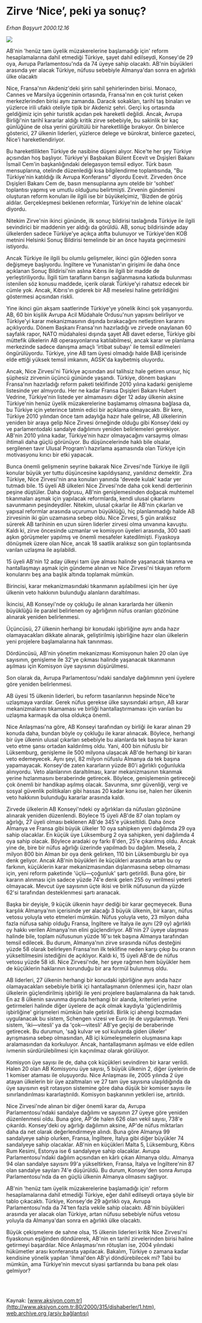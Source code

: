 # Zirve ‘Nice’, peki ya sonuç?

*Erhan Başyurt 2000.12.16*

<div>
 <img border="0" src="/web/20020329150118im_/http://www.aksiyon.com.tr/2000/315/resimler/Zirve.jpg"/>
 <p class="spot">
  AB'nin 'henüz tam üyelik müzakerelerine başlamadığı için' reform hesaplamalarına dahil etmediği Türkiye, şayet dahil edilseydi, Konsey'de 29 oya, Avrupa Parlamentosu'nda da 74 üyeye sahip olacaktı. AB'nin büyükleri arasında yer alacak Türkiye, nüfusu sebebiyle Almanya'dan sonra en ağırlıklı ülke olacaktı
 </p>
 <p class="metin">
 </p>
 <p class="metin">
  Nice, Fransa'nın Akdeniz'deki şirin sahil şehirlerinden birisi. Monaco, Cannes ve Marsilya üçgeninin ortasında, Fransa'nın en çok turist çeken merkezlerinden birisi aynı zamanda. Daracık sokakları, tarihî taş binaları ve yüzlerce irili ufaklı oteliyle tipik bir Akdeniz şehri. Gerçi kış ortasında geldiğimiz için şehir turistik açıdan pek hareketli değildi. Ancak, Avrupa Birliği'nin tarihî kararlar aldığı kritik zirve sebebiyle, bu sakinlik bir kaç günlüğüne de olsa yerini gürültülü bir hareketliliğe bırakıyor. On binlerce gösterici, 27 ülkenin liderleri, yüzlerce delege ve bürokrat, binlerce gazeteci, Nice'i hareketlendiriyor.
 </p>
 <p class="metin">
  Bu hareketlilikten Türkiye de nasibine düşeni alıyor. Nice'te her şey Türkiye açısından hoş başlıyor. Türkiye'yi Başbakan Bülent Ecevit ve Dışişleri Bakanı İsmail Cem'in başkanlığındaki delegasyon temsil ediyor. Türk basın mensuplarına, otelinde düzenlediği kısa bilgilendirme toplantısında, "Bu Türkiye'nin katıldığı ilk Avrupa Konferansı" diyordu Ecevit. Zirveden önce Dışişleri Bakanı Cem de, basın mensuplarına aynı otelde bir 'sohbet' toplantısı yapmış ve umutlu olduğunu belirtmişti. Zirvenin gündemini oluşturan reform konuları ile ilgili ise bir büyükelçimiz, 'Bizden de görüş aldılar. Gerçekleşmesi beklenen reformlar, Türkiye'nin de lehine olacak' diyordu.
 </p>
 <p class="metin">
  Nitekim Zirve'nin ikinci gününde, ilk sonuç bildirisi taslağında Türkiye ile ilgili sevindirici bir maddenin yer aldığı da görüldü. AB, sonuç bildirisinde aday ülkelerden sadece Türkiye'ye açıkça atıfta bulunuyor ve Türkiye'den KOB metnini Helsinki Sonuç Bildirisi temelinde bir an önce hayata geçirmesini istiyordu.
 </p>
 <p class="metin">
  Ancak Türkiye ile ilgili bu olumlu gelişmeler, ikinci gün öğleden sonra değişmeye başlıyordu. İngiltere ve Yunanistan'ın girişimi ile daha önce açıklanan Sonuç Bildirisi'nin aslına Kıbrıs ile ilgili bir madde de yerleştiriliyordu. İlgili tüm tarafların barışın sağlanmasına katkıda bulunması istenilen söz konusu maddede, içerik olarak Türkiye'yi rahatsız edecek bir cümle yok. Ancak, Kıbrıs'ın giderek bir AB meselesi haline getirildiğini göstermesi açısından riskli.
 </p>
 <p class="metin">
  Yine ikinci gün akşam saatlerinde Türkiye'ye yönelik ikinci şok yaşanıyordu. AB, 60 bin kişilik Avrupa Acil Müdahale Ordusu'nun yapısını belirliyor ve Türkiye'yi karar mekanizmasının dışında bırakacağını netleştiren kararını açıklıyordu. Dönem Başkanı Fransa'nın hazırladığı ve zirvede onaylanan 60 sayfalık rapor, NATO müdahalesi dışında şayet AB davet ederse, Türkiye gibi müttefik ülkelerin AB operasyonlarına katılabilmesi, ancak karar ve planlama merkezinde sadece danışma amaçlı 'irtibat subayı' ile temsil edilmeleri öngürülüyordu. Türkiye, yine AB tam üyesi olmadığı halde BAB içerisinde elde ettiği yüksek temsil imkanını, AGSK'da kaybetmiş oluyordu.
 </p>
 <p class="metin">
  Ancak, Nice Zirvesi'ni Türkiye açısından asıl talihsiz hale getiren unsur, hiç şüphesiz zirvenin üçüncü gününde yaşandı. Türkiye, dönem başkanı Fransa'nın hazırladığı reform paketi teklifinde 2010 yılına kadarki genişleme listesinde yer almıyordu. Her ne kadar Fransa Dışişleri Bakanı Hubert Vedrine, Türkiye'nin listede yer almamasını diğer 12 aday ülkenin aksine Türkiye'nin henüz üyelik müzakerelerine başlamamış olmasına bağlasa da, bu Türkiye için yeterince tatmin edici bir açıklama olmayacaktı. Bir kere, Türkiye 2010 yılından önce tam adaylığa hazır hale gelirse, AB ülkelerinin yeniden bir araya gelip Nice Zirvesi örneğinde olduğu gibi Konsey'deki oy ve parlamentodaki sandalye dağılımını yeniden belirlemeleri gerekiyor. AB'nin 2010 yılına kadar, Türkiye'nin hazır olmayacağını varsaymış olması ihtimali daha güçlü görünüyor. Bu düşüncelerinde haklı bile olsalar, sergilenen tavır Ulusal Program'ı hazırlama aşamasında olan Türkiye için motivasyonu kırıcı bir etki yapacak.
 </p>
 <p class="metin">
  Bunca önemli gelişmenin seyrine bakarak Nice Zirvesi'nde Türkiye ile ilgili konular büyük yer tuttu düşüncesine kapıldıysanız, yanıldınız demektir. Zira Türkiye, Nice Zirvesi'nin ana konuları yanında 'devede kulak' kadar yer tutmadı bile. 15 üyeli AB ülkeleri Nice Zirvesi'nde daha çok kendi dertlerinin peşine düştüler. Daha doğrusu, AB'nin genişlemesinden doğacak muhtemel tıkanmaları aşmak için yapılacak reformlarda, kendi ulusal çıkarlarını savunmanın peşindeydiler. Nitekim, ulusal çıkarlar ile AB'nin çıkarları ve yapısal reformlar arasında uçurumun büyüklüğü, hiç planlanmadığı halde AB zirvesinin iki gün uzamasına sebep oldu. Nice Zirvesi, 5 gün aralıksız sürerek AB tarihinin en uzun süren liderler zirvesi olma unvanına kavuştu. Kaldı ki, zirve öncesinde uzmanlar ve komisyon üyeleri arasında, 300 saati aşkın görüşmeler yapılmış ve önemli mesafeler katedilmişti. Fiyaskoya dönüşmek üzere olan Nice, ancak 18 saatlik aralıksız son gün toplantısında varılan uzlaşma ile aşılabildi.
 </p>
 <p class="metin">
  15 üyeli AB'nin 12 aday ülkeyi tam üye alması halinde yaşanacak tıkanma ve hantallaşmayı aşmak için gündeme alınan ve 	Nice Zirvesi'ni tıkayan reform konularını beş ana başlık altında toplamak mümkün.
 </p>
 <p class="metin">
  Birincisi, karar mekanizmasındaki tıkanmanın aşılabilmesi için her üye ülkenin veto hakkının bulunduğu alanların daraltılması.
 </p>
 <p class="metin">
  İkincisi, AB Konseyi'nde oy çokluğu ile alınan kararlarda her ülkenin büyüklüğü ile paralel belirlenen oy ağırlığının nüfus oranları gözönüne alınarak yeniden belirlenmesi.
 </p>
 <p class="metin">
  Üçüncüsü, 27 ülkenin herhangi bir konudaki işbirliğine aynı anda hazır olamayacakları dikkate alınarak, geliştirilmiş işbirliğine hazır olan ülkelerin yeni projelere başlamalarına hak tanınması.
 </p>
 <p class="metin">
  Dördüncüsü, AB'nin yönetim mekanizması Komisyonun halen 20 olan üye sayısının, genişleme ile 32'ye çıkması halinde yaşanacak tıkanmanın aşılması için Komisyon üye sayısının düşürülmesi.
 </p>
 <p class="metin">
  Son olarak da, Avrupa Parlamentosu'ndaki sandalye dağılımının yeni üyelere göre yeniden belirlenmesi.
 </p>
 <p class="metin">
  AB üyesi 15 ülkenin liderleri, bu reform tasarılarının hepsinde Nice'te uzlaşmaya vardılar. Gerek nüfus gerekse ülke sayısındaki artışın, AB karar mekanizmalarını tıkamaması ve birliği hantallaştırmaması için varılan bu uzlaşma karmaşık da olsa oldukça önemli.
 </p>
 <p class="metin">
  Nice Anlaşması'na göre, AB Konseyi tarafından oy birliği ile karar alınan 29 konuda daha, bundan böyle oy çokluğu ile karar alınacak. Böylece, herhangi bir üye ülkenin ulusal çıkarları sebebiyle bu alanlarda tek başına bir kararı veto etme şansı ortadan kaldırılmış oldu. Yani, 400 bin nüfuslu bir Lüksemburg, genişleme ile 500 milyona ulaşacak AB'de herhangi bir kararı veto edemeyecek. Aynı şeyi, 82 milyon nüfuslu Almanya da tek başına yapamayacak. Konsey'de zaten kararların yüzde 80'i ağırlıklı çoğunlukla alınıyordu. Veto alanlarının daraltılması, karar mekanizmasının tıkanmak yerine hızlanmasını beraberinde getirecek. Böylece, genişlemenin getireceği çok önemli bir handikap aşılmış olacak. Savunma, sınır güvenliği, vergi ve sosyal güvenlik politikaları gibi hassas 20 kadar konu ise, halen her ülkenin veto hakkının bulunduğu kararlar arasında kaldı.
 </p>
 <p class="metin">
  Zirvede ülkelerin AB Konseyi'ndeki oy ağırlıkları da nüfusları gözönüne alınarak yeniden düzenlendi. Böylece 15 üyeli AB'de 87 olan toplam oy ağırlığı, 27 üyeli olması beklenen AB'de 345'e yükseltildi. Daha önce Almanya ve Fransa gibi büyük ülkeler 10 oya sahipken yeni dağılımda 29 oya sahip olacaklar. En küçük üye Lüksemburg 2 oya sahipken, yeni dağılımda 4 oya sahip olacak. Böylece aradaki oy farkı 8'den, 25'e çıkarılmış oldu. Ancak yine de, bire bir nüfus ağırlığı üzerinde yapılmadı bu dağılım. Mesela, 2 milyon 800 bin Alman bir oya denk gelirken, 110 bin Lüksemburglu bir oya denk geliyor. Ancak AB'nin büyükleri ile küçükleri arasında artan bu oy farkının, küçüklerin karar mekanizmasından dışlanmasına sebep olmaması için, yeni reform paketinde 'üçlü—çoğunluk' şartı getirildi. Buna göre, bir kararın alınması için sadece yüzde 74'e denk gelen 255 oy verilmesi yeterli olmayacak. Mevcut üye sayısının üçte ikisi ve birlik nüfusunun da yüzde 62'si tarafından desteklenmesi şartı aranacak.
 </p>
 <p class="metin">
  Başka bir deyişle, 9 küçük ülkenin hayır dediği bir karar geçmeyecek. Buna karşılık Almanya'nın içerisinde yer alacağı 3 büyük ülkenin, bir kararı, nüfus vetosu yoluyla veto etmeleri mümkün. Nüfus yoluyla veto, 23 milyon daha fazla nüfusa sahip olduğu Fransa, İngiltere ve İtalya ile aynı (29 oy) ağırlıklı oy hakkı verilen Almanya'nın elini güçlendiriyor. AB'nin 27 üyeye ulaşması halinde bile, toplam nüfusunun yüzde 16'sı tek başına Almanya tarafından temsil edilecek. Bu durum, Almanya'nın zirve sırasında nüfus desteğini yüzde 58 olarak belirleyen Fransa'nın ilk teklifine neden karşı çıkıp bu oranın yükseltilmesini istediğini de açıklıyor. Kaldı ki, 15 üyeli AB'de de nüfus vetosu yüzde 58 idi. Nice Zirvesi'nde, her şeye rağmen hem büyükler hem de küçüklerin haklarının korunduğu bir ara formül bulunmuş oldu.
 </p>
 <p class="metin">
  AB liderleri, 27 ülkenin herhangi bir konudaki işbirliğine aynı anda hazır olamayacakları sebebiyle birlik içi hantallaşmanın önlenmesi için, hazır olan ülkelerin güçlendirilmiş işbirliği ile yeni projelere başlamalarına da hak tanıdı. En az 8 ülkenin savunma dışında herhangi bir alanda, kriterleri yerine getirmeleri halinde diğer üyelere de açık olmak kaydıyla 'güçlendirilmiş işbirliğine' girişmeleri mümkün hale getirildi. Birlik içi ahengi bozmadan uygulanacak bu sistem, Schengen vizesi ve Euro ile de uygulanmıştı. Yeni sistem, 'iki—vitesli' ya da 'çok—vitesli' AB'ye geçişi de beraberinde getirecek. Bu durumun, 'sağ kulvar ve sol kulvarda giden ülkeler' ayrışmasına sebep olmasından, AB içi kümeleşmelerin oluşmasına kapı aralamasından da korkuluyor. Ancak, hantallaşmanın aşılması ve elde edilen ivmenin sürdürülebilmesi için kaçınılmaz olarak görülüyor.
 </p>
 <p class="metin">
  Komisyon üye sayısı ile de, daha çok küçükleri sevindiren bir karar verildi. Halen 20 olan AB Komisyonu üye sayısı, 5 büyük ülkenin 2, diğer üyelerin de 1 komiser ataması ile oluşuyordu. Nice Anlaşması ile, 2005 yılında 2 üye atayan ülkelerin bir üye azaltmaları ve 27 tam üye sayısına ulaşıldığında da üye sayısının eşit rotasyon sistemine göre daha düşük bir komiser sayısı ile sınırlandırılması kararlaştırıldı. Komisyon başkanının yetkileri ise, artırıldı.
 </p>
 <p class="metin">
  Nice Zirvesi'nde alınan bir diğer önemli karar da, Avrupa Parlamentosu'ndaki sandalye dağılımı ve sayısının 27 üyeye göre yeniden düzenlenmesi oldu. Buna göre, AP'de halen 626 olan vekil sayısı, 738'e çıkarıldı. Konsey'deki oy ağırlığı dağılımın aksine, AP'de nüfus miktarları daha da net olarak değerlendirmeye alındı. Buna göre Almanya 99 sandalyeye sahip olurken, Fransa, İngiltere, İtalya gibi diğer büyükler 74 sandalyeye sahip olacaklar. AB'nin en küçükleri Malta 5, Lüksemburg, Kıbrıs Rum Kesimi, Estonya ise 6 sandalyeye sahip olacaklar. Avrupa Parlamentosu'ndaki dağılım açısından en kârlı çıkan Almanya oldu. Almanya 94 olan sandalye sayısını 99'a yükseltirken, Fransa, İtalya ve İngiltere'nin 87 olan sandalye sayıları 74'e düşürüldü. Bu durum, Konsey'den sonra Avrupa Parlamentosu'nda da en güçlü ülkenin Almanya olmasını sağlıyor.
 </p>
 <p class="metin">
  AB'nin 'henüz tam üyelik müzakerelerine başlamadığı için' reform hesaplamalarına dahil etmediği Türkiye, eğer dahil edilseydi ortaya şöyle bir tablo çıkacaktı. Türkiye, Konsey'de 29 ağırlıklı oya, Avrupa Parlamentosu'nda da 74'ten fazla vekile sahip olacaktı. AB'nin büyükleri arasında yer alacak olan Türkiye, artan nüfusu sebebiyle nüfus vetosu yoluyla da Almanya'dan sonra en ağırlıklı ülke olacaktı.
 </p>
 <p class="metin">
  Büyük çekişmelere de sahne olsa, 15 ülkenin liderleri kritik Nice Zirvesi'ni fiyaskonun eşiğinden döndürerek, AB'nin en tarihî zirvelerinden birisi haline getirmeyi başardılar. Nice Anlaşması'nın rötuşları ise, 2004 yılındaki hükümetler arası konferansta yapılacak. Bakalım, Türkiye o zamana kadar kendisine yönelik yapılan 'ihmal'den AB'yi döndürebilecek mi? Tabii bu mümkün, ama Türkiye'nin mevcut siyasi şartlarında bu bana pek olası gelmiyor?
 </p>
 <p class="metin">
  <br/>
  <br/>
 </p>
</div>

Kaynak: [www.aksiyon.com.tr](http://www.aksiyon.com.tr:80/2000/315/dishaberler/1.htm), [web.archive.org (arşiv bağlantısı)](http://web.archive.org/web/20020329150118/http://www.aksiyon.com.tr:80/2000/315/dishaberler/1.htm)
